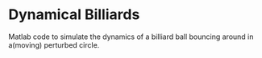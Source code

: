 # Dynamical Billiards
Matlab code to simulate the dynamics of a billiard ball bouncing around in a(moving) perturbed circle.  


